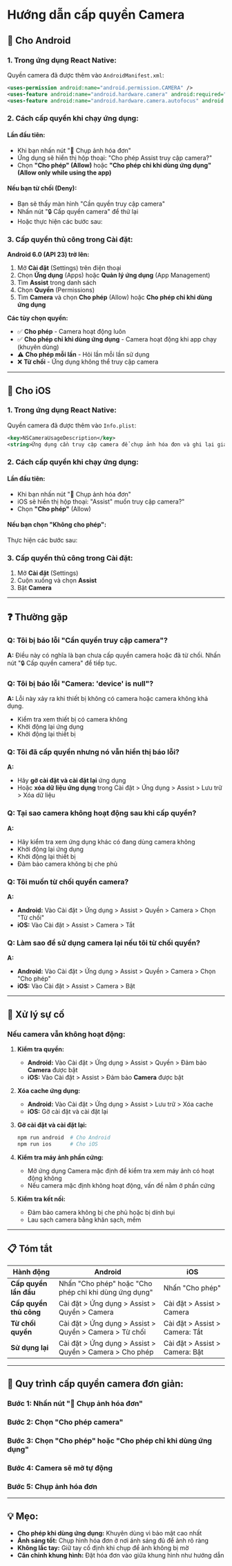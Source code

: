 # Hướng dẫn cấp quyền Camera

## 📱 Cho Android

### 1. Trong ứng dụng React Native:
Quyền camera đã được thêm vào `AndroidManifest.xml`:
```xml
<uses-permission android:name="android.permission.CAMERA" />
<uses-feature android:name="android.hardware.camera" android:required="true" />
<uses-feature android:name="android.hardware.camera.autofocus" android:required="false" />
```

### 2. Cách cấp quyền khi chạy ứng dụng:

#### **Lần đầu tiên:**
- Khi bạn nhấn nút "📸 Chụp ảnh hóa đơn"
- Ứng dụng sẽ hiển thị hộp thoại: "Cho phép Assist truy cập camera?"
- Chọn **"Cho phép" (Allow)** hoặc **"Cho phép chỉ khi dùng ứng dụng" (Allow only while using the app)**

#### **Nếu bạn từ chối (Deny):**
- Bạn sẽ thấy màn hình "Cần quyền truy cập camera"
- Nhấn nút "🔒 Cấp quyền camera" để thử lại
- Hoặc thực hiện các bước sau:

### 3. Cấp quyền thủ công trong Cài đặt:

**Android 6.0 (API 23) trở lên:**

1. Mở **Cài đặt** (Settings) trên điện thoại
2. Chọn **Ứng dụng** (Apps) hoặc **Quản lý ứng dụng** (App Management)
3. Tìm **Assist** trong danh sách
4. Chọn **Quyền** (Permissions)
5. Tìm **Camera** và chọn **Cho phép** (Allow) hoặc **Cho phép chỉ khi dùng ứng dụng**

**Các tùy chọn quyền:**
- ✅ **Cho phép** - Camera hoạt động luôn
- ✅ **Cho phép chỉ khi dùng ứng dụng** - Camera hoạt động khi app chạy (khuyên dùng)
- ⚠️ **Cho phép mỗi lần** - Hỏi lần mỗi lần sử dụng
- ❌ **Từ chối** - Ứng dụng không thể truy cập camera

---

## 🍎 Cho iOS

### 1. Trong ứng dụng React Native:
Quyền camera đã được thêm vào `Info.plist`:
```xml
<key>NSCameraUsageDescription</key>
<string>Ứng dụng cần truy cập camera để chụp ảnh hóa đơn và ghi lại giao dịch tài chính của bạn</string>
```

### 2. Cách cấp quyền khi chạy ứng dụng:

#### **Lần đầu tiên:**
- Khi bạn nhấn nút "📸 Chụp ảnh hóa đơn"
- iOS sẽ hiển thị hộp thoại: "Assist" muốn truy cập camera?"
- Chọn **"Cho phép"** (Allow)

#### **Nếu bạn chọn "Không cho phép":**
Thực hiện các bước sau:

### 3. Cấp quyền thủ công trong Cài đặt:

1. Mở **Cài đặt** (Settings)
2. Cuộn xuống và chọn **Assist**
3. Bật **Camera**

---

## ❓ Thường gặp

### Q: Tôi bị báo lỗi "Cần quyền truy cập camera"?
**A:** Điều này có nghĩa là bạn chưa cấp quyền camera hoặc đã từ chối. Nhấn nút "🔒 Cấp quyền camera" để tiếp tục.

### Q: Tôi bị báo lỗi "Camera: 'device' is null"?
**A:** Lỗi này xảy ra khi thiết bị không có camera hoặc camera không khả dụng.
- Kiểm tra xem thiết bị có camera không
- Khởi động lại ứng dụng
- Khởi động lại thiết bị

### Q: Tôi đã cấp quyền nhưng nó vẫn hiển thị báo lỗi?
**A:** 
- Hãy **gỡ cài đặt và cài đặt lại** ứng dụng
- Hoặc **xóa dữ liệu ứng dụng** trong Cài đặt > Ứng dụng > Assist > Lưu trữ > Xóa dữ liệu

### Q: Tại sao camera không hoạt động sau khi cấp quyền?
**A:**
- Hãy kiểm tra xem ứng dụng khác có đang dùng camera không
- Khởi động lại ứng dụng
- Khởi động lại thiết bị
- Đảm bảo camera không bị che phủ

### Q: Tôi muốn từ chối quyền camera?
**A:** 
- **Android:** Vào Cài đặt > Ứng dụng > Assist > Quyền > Camera > Chọn "Từ chối"
- **iOS:** Vào Cài đặt > Assist > Camera > Tắt

### Q: Làm sao để sử dụng camera lại nếu tôi từ chối quyền?
**A:**
- **Android:** Vào Cài đặt > Ứng dụng > Assist > Quyền > Camera > Chọn "Cho phép"
- **iOS:** Vào Cài đặt > Assist > Camera > Bật

---

## 🔧 Xử lý sự cố

### Nếu camera vẫn không hoạt động:

1. **Kiểm tra quyền:**
   - **Android:** Vào Cài đặt > Ứng dụng > Assist > Quyền > Đảm bảo **Camera** được bật
   - **iOS:** Vào Cài đặt > Assist > Đảm bảo **Camera** được bật

2. **Xóa cache ứng dụng:**
   - **Android:** Vào Cài đặt > Ứng dụng > Assist > Lưu trữ > Xóa cache
   - **iOS:** Gỡ cài đặt và cài đặt lại

3. **Gỡ cài đặt và cài đặt lại:**
   ```bash
   npm run android  # Cho Android
   npm run ios      # Cho iOS
   ```

4. **Kiểm tra máy ảnh phần cứng:**
   - Mở ứng dụng Camera mặc định để kiểm tra xem máy ảnh có hoạt động không
   - Nếu camera mặc định không hoạt động, vấn đề nằm ở phần cứng

5. **Kiểm tra kết nối:**
   - Đảm bảo camera không bị che phủ hoặc bị dính bụi
   - Lau sạch camera bằng khăn sạch, mềm

---

## 📋 Tóm tắt

| Hành động | Android | iOS |
|-----------|---------|-----|
| **Cấp quyền lần đầu** | Nhấn "Cho phép" hoặc "Cho phép chỉ khi dùng ứng dụng" | Nhấn "Cho phép" |
| **Cấp quyền thủ công** | Cài đặt > Ứng dụng > Assist > Quyền > Camera | Cài đặt > Assist > Camera |
| **Từ chối quyền** | Cài đặt > Ứng dụng > Assist > Quyền > Camera > Từ chối | Cài đặt > Assist > Camera: Tắt |
| **Sử dụng lại** | Cài đặt > Ứng dụng > Assist > Quyền > Camera > Cho phép | Cài đặt > Assist > Camera: Bật |

---

## 🎯 Quy trình cấp quyền camera đơn giản:

### **Bước 1:** Nhấn nút "📸 Chụp ảnh hóa đơn"
### **Bước 2:** Chọn "Cho phép camera"
### **Bước 3:** Chọn "Cho phép" hoặc "Cho phép chỉ khi dùng ứng dụng"
### **Bước 4:** Camera sẽ mở tự động
### **Bước 5:** Chụp ảnh hóa đơn

---

## 💡 Mẹo:

- **Cho phép khi dùng ứng dụng:** Khuyên dùng vì bảo mật cao nhất
- **Ánh sáng tốt:** Chụp hình hóa đơn ở nơi ánh sáng đủ để ảnh rõ ràng
- **Không lắc tay:** Giữ tay cố định khi chụp để ảnh không bị mờ
- **Căn chỉnh khung hình:** Đặt hóa đơn vào giữa khung hình như hướng dẫn



